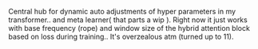 Central hub for dynamic auto adjustments of hyper parameters in my transformer.. and meta learner( that parts a wip ). Right now it just works with base frequency (rope) 
and window size of the hybrid attention block based on loss during training.. 
It's overzealous atm (turned up to 11).
